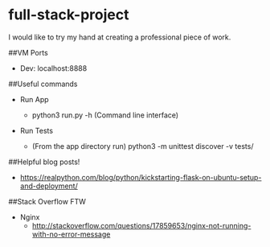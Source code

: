 # full-stack-project
I would like to try my hand at creating a professional piece of work.


##VM Ports
* Dev: localhost:8888

##Useful commands
* Run App
    * python3 run.py -h (Command line interface)

* Run Tests
    * (From the app directory run) python3 -m unittest discover -v tests/


##Helpful blog posts!
* https://realpython.com/blog/python/kickstarting-flask-on-ubuntu-setup-and-deployment/

##Stack Overflow FTW
* Nginx
    * http://stackoverflow.com/questions/17859653/nginx-not-running-with-no-error-message